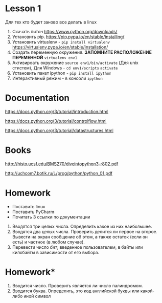 # Lesson 1
Для тех кто будет заново все делать в linux

1. Скачать питон https://www.python.org/downloads/
2. Установить pip. https://pip.pypa.io/en/stable/installing/
3. Установить virtualenv - `pip install virtualenv` https://virtualenv.pypa.io/en/stable/installation/
4. Создать переменную окружения. **ЗАПОМНИТЕ РАСПОЛОЖЕНИЕ ПЕРЕМЕННОЙ** `virtualenv env1`
5. Активироать окружение `source env1/bin/activate` (Для unix стистем), 
Для Windows - `cd env1/scripts` `activate`
6. Установить пакет ipython - `pip install ipython`
7. Интерактивный режим - в консоли `ipython`

# Documentation
https://docs.python.org/3/tutorial/introduction.html

https://docs.python.org/3/tutorial/controlflow.html

https://docs.python.org/3/tutorial/datastructures.html

# Books
http://histo.ucsf.edu/BMS270/diveintopython3-r802.pdf

http://uchcom7.botik.ru/L/prog/python/python_01.pdf

# Homework
- Поставить linux
- Поставить PyCharm
- Почитать 3 ссылки по документации
1. Вводятся три целых числа. Определить какое из них наибольшее.
2. Вводятся два целых числа. Проверить делится ли первое на второе. Вывести на экран сообщение об этом, а также остаток (если он есть) и частное (в любом случае).
3. Перевести число *бит*, введенное пользователем, в байты или килобайты в зависимости от его выбора.

# Homework*
1. Вводится число. Проверить является ли число палиндромом.
2. Вводится буква. Определить, это код английской буквы или какой-либо иной символ
